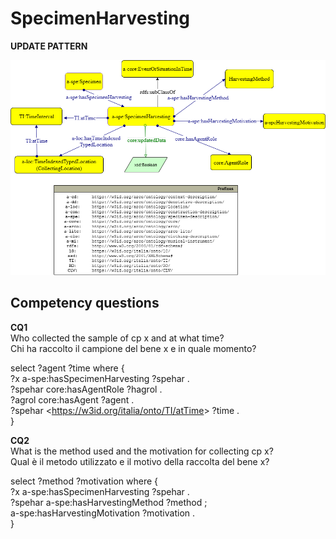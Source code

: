 # SpecimenHarvesting 


**UPDATE PATTERN**


![SpecimenHarvesting pattern graph](https://github.com/ICCD-MiBACT/ArCo/blob/DEV-1.3.0/ArCo-release/Documentation/NaturalHeritage/SpecimenHarvesting/SpecimenHarvesting-Pattern.drawio.png?raw=true)


## Competency questions


**CQ1**   
Who collected the sample of cp x and at what time?  
Chi ha raccolto il campione del bene x e in quale momento?

select ?agent ?time where {  
?x a-spe:hasSpecimenHarvesting ?spehar .  
?spehar core:hasAgentRole ?hagrol .  
?agrol core:hasAgent ?agent .  
?spehar <<https://w3id.org/italia/onto/TI/atTime>> ?time .  
}  

 

**CQ2**  
What is the method used and the motivation for collecting cp x?  
Qual è il metodo utilizzato e il motivo della raccolta del bene x?   

select ?method ?motivation where {  
?x a-spe:hasSpecimenHarvesting ?spehar .   
?spehar a-spe:hasHarvestingMethod ?method ;   
a-spe:hasHarvestingMotivation ?motivation .   
}   


